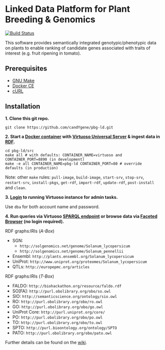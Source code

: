 # Linked Data Platform for Plant Breeding & Genomics

[![Build Status](https://travis-ci.org/candYgene/pbg-ld.svg?branch=master)](https://travis-ci.org/candYgene/pbg-ld)

This software provides semantically integrated genotypic/phenotypic data on plants to enable ranking of candidate genes associated with traits of interest (e.g. fruit ripening in tomato).

## Prerequisites
- [GNU Make](https://www.gnu.org/software/make/)
- [Docker CE](https://docs.docker.com/install/)
- [cURL](https://curl.haxx.se/)

## Installation

**1. Clone this git repo.**

`git clone https://github.com/candYgene/pbg-ld.git`

**2. Start a [Docker container](https://hub.docker.com/r/candygene/docker-virtuoso/) with [Virtuoso Universal Server](http://virtuoso.openlinksw.com/) & ingest data in [RDF](https://www.w3.org/RDF/).**

```
cd pbg-ld/src
make all # with defaults: CONTAINER_NAME=virtuoso and CONTAINER_PORT=8890 (in development)
make -e all CONTAINER_NAME=pbg-ld CONTAINER_PORT=80 # override defaults (in production)
```

Note: other `make` rules: `pull-image`, `build-image`, `start-srv`, `stop-srv`, `restart-srv`, `install-pkgs`, `get-rdf`, `import-rdf`, `update-rdf`, `post-install` and `clean`.

**3. [Login](http://localhost:8890/conductor) to running Virtuoso instance for admin tasks.**

Use `dba` for both account name and password.

**4. Run queries via Virtuoso [SPARQL endpoint](http://localhost:8890/sparql) or browse data via [Faceted Browser](http://localhost:8890/fct/) (no login required).**

RDF graphs:IRIs (_A-Box_)
  * SGN:
    * `http://solgenomics.net/genome/Solanum_lycopersicum`
    * `http://solgenomics.net/genome/Solanum_pennellii`
  * Ensembl: `http://plants.ensembl.org/Solanum_lycopersicum`
  * UniProt: `http://www.uniprot.org/proteomes/Solanum_lycopersicum`
  * QTLs: `http://europepmc.org/articles`

RDF graphs:IRIs (_T-Box_)
  * FALDO: `http://biohackathon.org/resource/faldo.rdf`
  * SO[FA]: `http://purl.obolibrary.org/obo/so.owl`
  * SIO: `http://semanticscience.org/ontology/sio.owl`
  * RO: `http://purl.obolibrary.org/obo/ro.owl`
  * GO: `http://purl.obolibrary.org/obo/go.owl`
  * UniProt Core: `http://purl.uniprot.org/core/`
  * PO: `http://purl.obolibrary.org/obo/po.owl`
  * TO: `http://purl.obolibrary.org/obo/to.owl`
  * SPTO: `http://purl.bioontology.org/ontology/SPTO`
  * PATO: `http://purl.obolibrary.org/obo/pato.owl`

Further details can be found on the [wiki](../../wiki).
